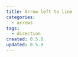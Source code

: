 ```yaml
---
title: Arrow left to line
categories:
  - arrows
tags:
  - direction
created: 0.5.0
updated: 0.5.0
---
```

